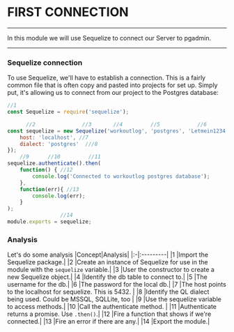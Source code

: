 # FIRST CONNECTION
---
In this module we will use Sequelize to connect our Server to pgadmin.

<hr>



### Sequelize connection
To use Sequelize, we'll have to establish a connection. This is a fairly common file that is often copy and pasted into projects for set up. Simply put, it's allowing us to connect from our project to the Postgres database:

```js
//1
const Sequelize = require('sequelize');

      //2               //3       //4         //5            //6          
const sequelize = new Sequelize('workoutlog', 'postgres', 'Letmein1234!', {
	host: 'localhost', //7
	dialect: 'postgres'  ///8
});
    //9      //10         //11         
sequelize.authenticate().then(
	function() { //12
		console.log('Connected to workoutlog postgres database');
	},
	function(err){ //13
		console.log(err);
	}
);
                 //14
module.exports = sequelize;
```

### Analysis
Let's do some analysis
|Concept|Analysis|
|:-|:---------|
|1 |Import the Sequelize package.|
|2 |Create an instance of Sequelize for use in the module with the `sequelize` variable.|
|3 |User the constructor to create a new Sequelize object.|
|4 |Identify the db table to connect to.|
|5 |The username for the db.|
|6 |The password for the local db.|
|7 |The host points to the localhost for sequelize. This is 5432. |
|8 |Identify the QL dialect being used. Could be MSSQL, SQLLite, too |
|9 |Use the sequelize variable to access methods.|
|10 |Call the authenticate method. |
|11 |Authenticate returns a promise. Use `.then()`.|
|12 |Fire a function that shows if we're connected.|
|13 |Fire an error if there are any.|
|14 |Export the module.|



